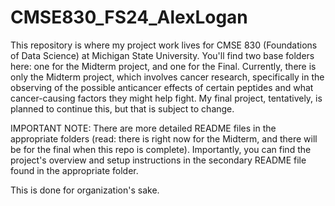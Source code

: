 # CMSE830_FS24_AlexLogan

This repository is where my project work lives for CMSE 830 (Foundations of Data Science) at Michigan State University. You'll find two base folders here: one for the Midterm project, and one for the Final. Currently, there is only the Midterm project, which involves cancer research, specifically in the observing of the possible anticancer effects of certain peptides and what cancer-causing factors they might help fight. My final project, tentatively, is planned to continue this, but that is subject to change.

IMPORTANT NOTE: There are more detailed README files in the appropriate folders (read: there is right now for the Midterm, and there will be for the final when this repo is complete). Importantly, you can find the project's overview and setup instructions in the secondary README file found in the appropriate folder.

This is done for organization's sake.
